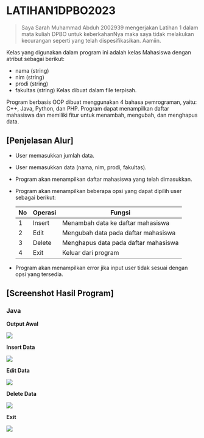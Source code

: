 # LATIHAN1DPBO2023

> Saya Sarah Muhammad Abduh 2002939 mengerjakan Latihan 1 dalam mata kuliah DPBO untuk keberkahanNya maka saya tidak melakukan kecurangan seperti yang telah dispesifikasikan.  Aamiin.
 
Kelas yang digunakan dalam program ini adalah kelas Mahasiswa dengan atribut sebagai berikut:
  - nama (string)
  - nim (string)
  - prodi (string)
  - fakultas (string)
Kelas dibuat dalam file terpisah.

Program berbasis OOP dibuat menggunakan 4 bahasa pemrograman, yaitu: C++, Java, Python, dan PHP. Program dapat menampilkan daftar mahasiswa dan memiliki fitur untuk menambah, mengubah, dan menghapus data.

## [Penjelasan Alur]
- User memasukkan jumlah data.
- User memasukkan data (nama, nim, prodi, fakultas).
- Program akan menampilkan daftar mahasiswa yang telah dimasukkan.
- Program akan menampilkan beberapa opsi yang dapat dipilih user sebagai berikut:

    | No | Operasi | Fungsi |
    | --- | --- | --- |
    | 1 | Insert | Menambah data ke daftar mahasiswa |
    | 2 | Edit | Mengubah data pada daftar mahasiswa |
    | 3 | Delete | Menghapus data pada daftar mahasiswa |
    | 4 | Exit | Keluar dari program |
      
- Program akan menampilkan error jika input user tidak sesuai dengan opsi yang tersedia.
  
## [Screenshot Hasil Program] 
### Java

**Output Awal**

![](../main/Java/Screenshot/SS_OutputAwal.png)

**Insert Data**

![](../main/Java/Screenshot/SS_InsertData.png)

**Edit Data**

![](../main/Java/Screenshot/SS_EditData.png)

**Delete Data**

![](../main/Java/Screenshot/SS_DeleteData.png)

**Exit**

![](../main/Java/Screenshot/SS_Exit.png)
